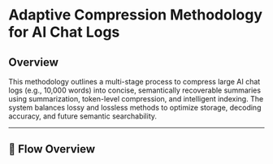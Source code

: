 # Adaptive Compression Methodology for AI Chat Logs

## Overview

This methodology outlines a multi-stage process to compress large AI chat logs (e.g., 10,000 words) into concise, semantically recoverable summaries using summarization, token-level compression, and intelligent indexing. The system balances lossy and lossless methods to optimize storage, decoding accuracy, and future semantic searchability.

---

## 🧭 Flow Overview

